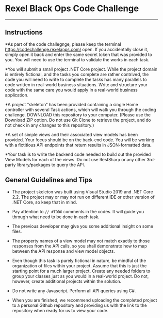 # Rexel Black Ops Code Challenge
---------------------------
## Instructions
*As part of the code challegnge, please keep the terminal https://codechallenge.rexelapps.com/ open. If you accidentally close it, simply open it back and enter the same secret token that was provided to you. You will need to use the terminal to validate the works in each task.

*You will submit a small project .NET Core project. While the project domain is entirely fictional, and the tasks you complete are rather contrived, the code you will need to write to complete the tasks has many parallels to code written in real-world business situations. Write and structure your code with the same care you would apply in a real-world business application.

*A project "skeleton" has been provided containing a single Home controller with several Task actions, which will walk you through the coding challenge. DOWNLOAD this repository to your computer. (Please use the Download ZIP option. Do not use Git Clone to retrieve the project, and do not check in any changes to this repository.)

*A set of simple views and their associated view models has been provided. Your focus should be on the back-end code. You will be working with a fictitious API endpoints that return results in JSON-formatted data.

*Your task is to write the backend code needed to build out the provided View Models for each of the views. Do not use RestSharp or any other 3rd-party library/packages to query the API.

## General Guidelines and Tips
* The project skeleton was built using Visual Studio 2019 and .NET Core 2.2. The project may or may not run on different IDE or other version of .NET Core, so keep that in mind.  

* Pay attention to `// #TODO` comments in the codes. It will guide you through what need to be done in each task.

* The previous developer may give you some additional insight on some files.

* The property names of a view model may not match exactly to those responses from the API calls, so you shall demonstrate how to map between the API response and view model objects.
* Even though this task is purely fictional in nature, be mindful of the organization of files within your project. Assume that this is just the starting point for a much larger project. Create any needed folders to group your classes just as you would in a real-world project. Do not, however, create additional projects within the solution. 

* Do not write any Javascript. Perform all API queries using C#.

* When you are finished, we recommend uploading the completed project to a personal Github repository and providing us with the link to the repository when ready for us to view your code.
